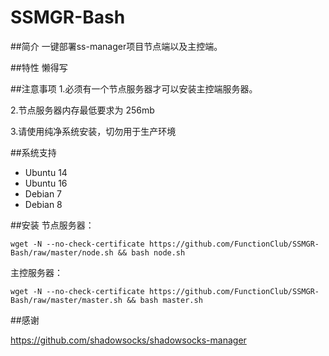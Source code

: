 # SSMGR-Bash

##简介
一键部署ss-manager项目节点端以及主控端。

##特性
懒得写

##注意事项
1.必须有一个节点服务器才可以安装主控端服务器。

2.节点服务器内存最低要求为 256mb

3.请使用纯净系统安装，切勿用于生产环境

##系统支持

* Ubuntu 14
* Ubuntu 16
* Debian 7
* Debian 8

##安装
节点服务器：

    wget -N --no-check-certificate https://github.com/FunctionClub/SSMGR-Bash/raw/master/node.sh && bash node.sh

主控服务器：

    wget -N --no-check-certificate https://github.com/FunctionClub/SSMGR-Bash/raw/master/master.sh && bash master.sh
    
##感谢

https://github.com/shadowsocks/shadowsocks-manager